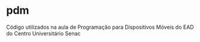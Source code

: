 # pdm
Código utilizados na aula de Programação para Dispositivos Móveis do EAD do Centro Universitário Senac
